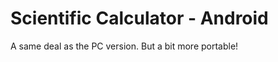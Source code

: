 Scientific Calculator - Android
===============================

A same deal as the PC version. But a bit more portable!
